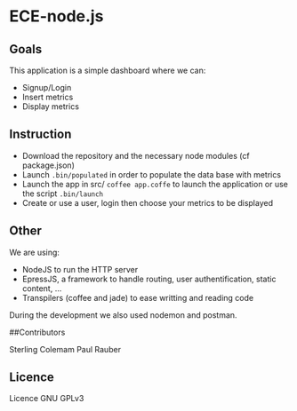 # ECE-node.js  

## Goals

This application is a simple dashboard where we can:

- Signup/Login
- Insert metrics
- Display metrics



## Instruction

- Download the repository and the necessary node modules (cf package.json)
- Launch `.bin/populated` in order to populate the data base with metrics
- Launch the app in src/ `coffee app.coffe` to launch the application or use the script `.bin/launch`
- Create or use a user, login then choose your metrics to be displayed

## Other

We are using:
- NodeJS to run the HTTP server
- EpressJS, a framework to handle routing, user authentification, static content, ...
- Transpilers (coffee and jade) to ease writting and reading code

During the development we also used nodemon and postman.



##Contributors  

Sterling Colemam
Paul Rauber

## Licence

Licence GNU GPLv3

